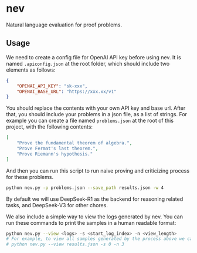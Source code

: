 # nev
Natural language evaluation for proof problems.

## Usage

We need to create a config file for OpenAI API key before using nev. It is named `.apiconfig.json` at the root folder, which should include two elements as follows:

```json
{
    "OPENAI_API_KEY": "sk-xxx",
    "OPENAI_BASE_URL": "https://xxx.xx/v1"
}
```

You should replace the contents with your own API key and base url. After that, you should include your problems in a json file, as a list of strings. For example you can create a file named `problems.json` at the root of this project, with the following contents:

```json
[
    "Prove the fundamental theorem of algebra.",
    "Prove Fermat's last theorem.",
    "Prove Riemann's hypothesis."
]
```

And then you can run this script to run naive proving and criticizing process for these problems.

```bash
python nev.py -p problems.json --save_path results.json -w 4
```

By default we will use DeepSeek-R1 as the backend for reasoning related tasks, and DeepSeek-V3 for other chores.

We also include a simple way to view the logs generated by nev. You can run these commands to print the samples in a human readable format:

```bash
python nev.py --view <logs> -s <start_log_index> -n <view_length>
# For example, to view all samples generated by the process above we can run
# python nev.py --view results.json -s 0 -n 3
```
